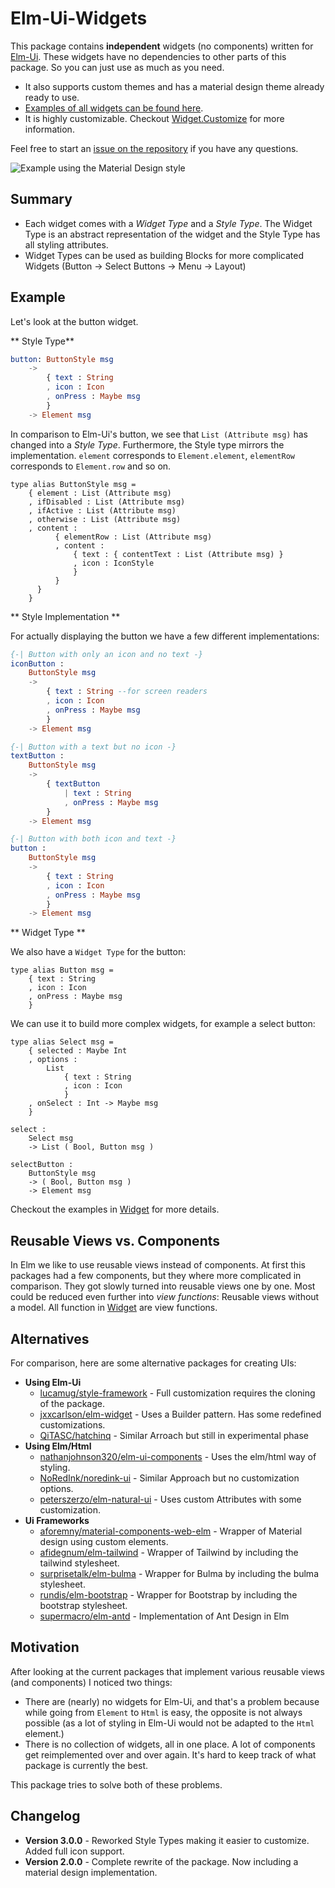 # Elm-Ui-Widgets

This package contains **independent** widgets (no components) written for [Elm-Ui](https://package.elm-lang.org/packages/mdgriffith/elm-ui/latest/). These widgets have no dependencies to other parts of this package. So you can just use as much as you need.

* It also supports custom themes and has a material design theme already ready to use.
* [Examples of all widgets can be found here](https://orasund.github.io/elm-ui-widgets/3.0.0/).
* It is highly customizable. Checkout [Widget.Customize](https://package.elm-lang.org/packages/Orasund/elm-ui-widgets/latest/Widget-Customize) for more information.

Feel free to start an [issue on the repository](https://github.com/Orasund/elm-ui-widgets/issues) if you have any questions.

![Example using the Material Design style](https://orasund.github.io/elm-ui-widgets/assets/material-style.png)

## Summary

* Each widget comes with a _Widget Type_ and a _Style Type_. The Widget Type is an abstract representation of the widget and the Style Type has all styling attributes.
* Widget Types can be used as building Blocks for more complicated Widgets
   (Button -> Select Buttons -> Menu -> Layout)

## Example

Let's look at the button widget.

** Style Type**

```elm
button: ButtonStyle msg
    ->
        { text : String
        , icon : Icon
        , onPress : Maybe msg
        }
    -> Element msg
```

In comparison to Elm-Ui's button, we see  that `List (Attribute msg)` has changed into a _Style Type_. Furthermore, the Style type mirrors the implementation. `element` corresponds to `Element.element`, `elementRow` corresponds to `Element.row` and so on.
  ```
  type alias ButtonStyle msg =
      { element : List (Attribute msg)
      , ifDisabled : List (Attribute msg)
      , ifActive : List (Attribute msg)
      , otherwise : List (Attribute msg)
      , content : 
            { elementRow : List (Attribute msg)
            , content :
                { text : { contentText : List (Attribute msg) }
                , icon : IconStyle
                }
            }
        }
      }
  ```

** Style Implementation **

For actually displaying the button we have a few different implementations:

``` elm
{-| Button with only an icon and no text -}
iconButton :
    ButtonStyle msg
    ->
        { text : String --for screen readers
        , icon : Icon
        , onPress : Maybe msg
        }
    -> Element msg

{-| Button with a text but no icon -}
textButton :
    ButtonStyle msg
    ->
        { textButton
            | text : String
            , onPress : Maybe msg
        }
    -> Element msg

{-| Button with both icon and text -}
button :
    ButtonStyle msg
    ->
        { text : String
        , icon : Icon
        , onPress : Maybe msg
        }
    -> Element msg
```

** Widget Type **

We also have a `Widget Type` for the button:

```
type alias Button msg =
    { text : String
    , icon : Icon
    , onPress : Maybe msg
    }
```

We can use it to build more complex widgets, for example a select button:

```
type alias Select msg =
    { selected : Maybe Int
    , options :
        List
            { text : String
            , icon : Icon
            }
    , onSelect : Int -> Maybe msg
    }

select :
    Select msg
    -> List ( Bool, Button msg )

selectButton :
    ButtonStyle msg
    -> ( Bool, Button msg )
    -> Element msg
```

Checkout the examples in [Widget](https://package.elm-lang.org/packages/Orasund/elm-ui-widgets/latest/Widget) for more details.

## Reusable Views vs. Components

In Elm we like to use reusable views instead of components.
At first this packages had a few components, but they where more complicated in comparison. They got slowly turned into reusable views one by one. Most could be reduced even further into _view functions_: Reusable views without a model. All function in [Widget](https://package.elm-lang.org/packages/Orasund/elm-ui-widgets/latest/Widget) are view functions.

## Alternatives

For comparison, here are some alternative packages for creating UIs:

* **Using Elm-Ui**
    * [lucamug/style-framework](https://dark.elm.dmy.fr/packages/lucamug/style-framework/latest/) - Full customization requires the cloning of the package.
    * [jxxcarlson/elm-widget](https://dark.elm.dmy.fr/packages/jxxcarlson/elm-widget/latest/Widget-Button) -  Uses a Builder pattern. Has some redefined customizations.
    * [QiTASC/hatchinq](https://dark.elm.dmy.fr/packages/QiTASC/hatchinq/latest/) - Similar Arroach but still in experimental phase
* **Using Elm/Html**
    * [nathanjohnson320/elm-ui-components](https://dark.elm.dmy.fr/packages/nathanjohnson320/elm-ui-components/latest/) - Uses the elm/html way of styling.
    * [NoRedInk/noredink-ui](https://dark.elm.dmy.fr/packages/NoRedInk/noredink-ui/latest/) - Similar Approach but no customization options.
    * [peterszerzo/elm-natural-ui](https://dark.elm.dmy.fr/packages/peterszerzo/elm-natural-ui/latest) - Uses custom Attributes with some customization.
* **Ui Frameworks**
    * [aforemny/material-components-web-elm](https://dark.elm.dmy.fr/packages/aforemny/material-components-web-elm/latest/) - Wrapper of Material design using custom elements.
    * [afidegnum/elm-tailwind](https://dark.elm.dmy.fr/packages/afidegnum/elm-tailwind/latest/) - Wrapper of Tailwind by including the tailwind stylesheet.
    * [surprisetalk/elm-bulma](https://dark.elm.dmy.fr/packages/surprisetalk/elm-bulma/latest/) - Wrapper for Bulma by  including the bulma stylesheet.
    * [rundis/elm-bootstrap](https://dark.elm.dmy.fr/packages/rundis/elm-bootstrap/latest/) - Wrapper for Bootstrap by including the bootstrap stylesheet.
    * [supermacro/elm-antd](https://package.elm-lang.org/packages/supermacro/elm-antd/latest/) - Implementation of Ant Design in Elm

## Motivation

After looking at the current packages that implement various reusable views (and components) I noticed two things:

* There are (nearly) no widgets for Elm-Ui, and that's a problem because while going from `Element` to `Html` is easy, the opposite is not always possible (as a lot of styling in Elm-Ui would not be adapted to the `Html` element.)
* There is no collection of widgets, all in one place. A lot of components get reimplemented over and over again. It's hard to keep track of what package is currently the best.

This package tries to solve both of these problems.

## Changelog

* **Version 3.0.0** - Reworked Style Types making it easier to customize. Added full icon support.
* **Version 2.0.0** - Complete rewrite of the package. Now including a material design implementation.
